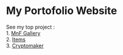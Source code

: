 # My Portofolio Website
See my top project :
<br>1. [MnF Gallery](https://fami0110.github.io/MnF-Gallery/)
<br>2. [Items](https://fami0110.github.io/Items/)
<br>3. [Cryptomaker](https://fami0110.github.io/Cryptomaker/)
